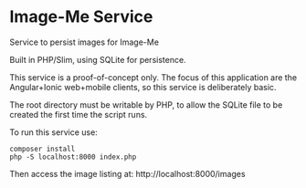 Image-Me Service
================
Service to persist images for Image-Me

Built in PHP/Slim, using SQLite for persistence.

This service is a proof-of-concept only. The focus of this application are the Angular+Ionic web+mobile clients, so this service is deliberately basic.

The root directory must be writable by PHP, to allow the SQLite file to be created the first time the script runs.

To run this service use:
```
composer install
php -S localhost:8000 index.php
```

Then access the image listing at:
http://localhost:8000/images